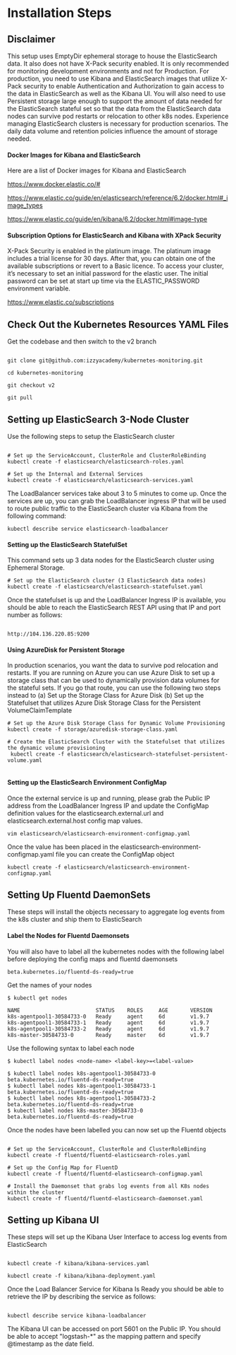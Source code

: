 # Installation Steps

## Disclaimer
This setup uses EmptyDir ephemeral storage to house the ElasticSearch data. It also does not have X-Pack security enabled.
It is only recommended for monitoring development environments and not for Production.
For production, you need to use Kibana and ElasticSearch images that utilize X-Pack security to enable Authentication and Authorization to gain access to the data in ElasticSearch as well as the Kibana UI. You will also need to use Persistent storage large enough to support the amount of data needed for the ElasticSearch stateful set so that the data from the ElasticSearch data nodes can survive pod restarts or relocation to other k8s nodes. Experience managing ElasticSearch clusters is necessary for production scenarios. The daily data volume and retention policies influence the amount of storage needed.

#### Docker Images for Kibana and ElasticSearch

Here are a list of Docker images for Kibana and ElasticSearch

https://www.docker.elastic.co/#

https://www.elastic.co/guide/en/elasticsearch/reference/6.2/docker.html#_image_types

https://www.elastic.co/guide/en/kibana/6.2/docker.html#image-type


#### Subscription Options for ElasticSearch and Kibana with XPack Security

X-Pack Security is enabled in the platinum image. The platinum image includes a trial license for 30 days. After that, you can obtain one of the available subscriptions or revert to a Basic licence. To access your cluster, it’s necessary to set an initial password for the elastic user. The initial password can be set at start up time via the ELASTIC_PASSWORD environment variable.

https://www.elastic.co/subscriptions

## Check Out the Kubernetes Resources YAML Files

Get the codebase and then switch to the v2 branch

```shell

git clone git@github.com:izzyacademy/kubernetes-monitoring.git

cd kubernetes-monitoring

git checkout v2

git pull

```

## Setting up ElasticSearch 3-Node Cluster
Use the following steps to setup the ElasticSearch cluster

```shell

# Set up the ServiceAccount, ClusterRole and ClusterRoleBinding
kubectl create -f elasticsearch/elasticsearch-roles.yaml

# Set up the Internal and External Services
kubectl create -f elasticsearch/elasticsearch-services.yaml 
```

The LoadBalancer services take about 3 to 5 minutes to come up. Once the services are up, you can grab the LoadBalancer ingress IP that will be used to route public traffic to the ElasticSearch cluster via Kibana from the following command:

```shell
kubectl describe service elasticsearch-loadbalancer
```

#### Setting up the ElasticSearch StatefulSet

This command sets up 3 data nodes for the ElasticSearch cluster using Ephemeral Storage.

```shell
# Set up the ElasticSearch cluster (3 ElasticSearch data nodes)
kubectl create -f elasticsearch/elasticsearch-statefulset.yaml
```

Once the statefulset is up and the LoadBalancer Ingress IP is available, you should be able to reach the ElasticSearch REST API using that IP and port number as follows:

```shell

http://104.136.220.85:9200

```

#### Using AzureDisk for Persistent Storage
In production scenarios, you want the data to survive pod relocation and restarts. If you are running on Azure you can use Azure Disk to set up a storage class that can be used to dynamically provision data volumes for the stateful sets. If you go that route, you can use the following two steps instead to 
(a) Set up the Storage Class for Azure Disk
(b) Set up the Statefulset that utilizes Azure Disk Storage Class for the Persistent VolumeClaimTemplate

```shell
# Set up the Azure Disk Storage Class for Dynamic Volume Provisioning
kubectl create -f storage/azuredisk-storage-class.yaml

# Create the ElasticSearch Cluster with the Statefulset that utilizes the dynamic volume provisioning
 kubectl create -f elasticsearch/elasticsearch-statefulset-persistent-volume.yaml
 
```

#### Setting up the ElasticSearch Environment ConfigMap
Once the external service is up and running, please grab the Public IP address from the LoadBalancer Ingress IP and update the ConfigMap definition values for the elasticsearch.external.url and elasticsearch.external.host config map values.

```shell
vim elasticsearch/elasticsearch-environment-configmap.yaml
```

Once the value has been placed in the elasticsearch-environment-configmap.yaml file you can create the ConfigMap object

```shell
kubectl create -f elasticsearch/elasticsearch-environment-configmap.yaml
```

## Setting Up Fluentd DaemonSets

These steps will install the objects necessary to aggregate log events from the k8s cluster and ship them to ElasticSearch

#### Label the Nodes for Fluentd Daemonsets

You will also have to label all the kubernetes nodes with the following label before deploying the config maps and fluentd daemonsets

```shell
beta.kubernetes.io/fluentd-ds-ready=true
```

Get the names of your nodes

```shell
$ kubectl get nodes

NAME                        STATUS    ROLES     AGE       VERSION
k8s-agentpool1-30584733-0   Ready     agent     6d        v1.9.7
k8s-agentpool1-30584733-1   Ready     agent     6d        v1.9.7
k8s-agentpool1-30584733-2   Ready     agent     6d        v1.9.7
k8s-master-30584733-0       Ready     master    6d        v1.9.7
```

Use the following syntax to label each node 

```shell
$ kubectl label nodes <node-name> <label-key>=<label-value>

$ kubectl label nodes k8s-agentpool1-30584733-0 beta.kubernetes.io/fluentd-ds-ready=true
$ kubectl label nodes k8s-agentpool1-30584733-1 beta.kubernetes.io/fluentd-ds-ready=true
$ kubectl label nodes k8s-agentpool1-30584733-2 beta.kubernetes.io/fluentd-ds-ready=true
$ kubectl label nodes k8s-master-30584733-0 beta.kubernetes.io/fluentd-ds-ready=true
```

Once the nodes have been labelled you can now set up the Fluentd objects

```shell

# Set up the ServiceAccount, ClusterRole and ClusterRoleBinding
kubectl create -f fluentd/fluentd-elasticsearch-roles.yaml

# Set up the Config Map for FluentD
kubectl create -f fluentd/fluentd-elasticsearch-configmap.yaml  

# Install the Daemonset that grabs log events from all K8s nodes within the cluster
kubectl create -f fluentd/fluentd-elasticsearch-daemonset.yaml  

```


## Setting up Kibana UI

These steps will set up the Kibana User Interface to access log events from ElasticSearch

```shell

kubectl create -f kibana/kibana-services.yaml

kubectl create -f kibana/kibana-deployment.yaml  

```

Once the Load Balancer Service for Kibana Is Ready you should be able to retrieve the IP by describing the service as follows:

```shell

kubectl describe service kibana-loadbalancer

```

The Kibana UI can be accessed on port 5601 on the Public IP. You should be able to accept "logstash-*" as the mapping pattern and specify @timestamp as the date field.

